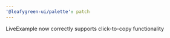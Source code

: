 ```yaml
---
'@leafygreen-ui/palette': patch
---
```


LiveExample now correctly supports click-to-copy functionality
